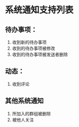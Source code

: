 # 系统通知支持列表

## 待办事项：
1. 收到新的待办事项
2. 收到的待办事项被修改
3. 收到的待办事项被发送者删除

## 动态：
1. 收到评论

## 其他系统通知
1. 所加入的群组被删除
2. 被他人关注
